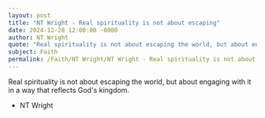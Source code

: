 ```yaml
---
layout: post
title: "NT Wright - Real spirituality is not about escaping"
date: 2024-12-28 12:00:00 -0000
author: NT Wright
quote: "Real spirituality is not about escaping the world, but about engaging with it in a way that reflects God's kingdom."
subject: Faith
permalink: /Faith/NT Wright/NT Wright - Real spirituality is not about escaping
---
```


Real spirituality is not about escaping the world, but about engaging with it in a way that reflects God's kingdom.

- NT Wright

